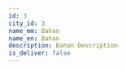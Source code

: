 ```yaml
---
id: 3
city_id: 3
name_mm: Bahan
name_en: Bahan
description: Bahan Description
is_deliver: false
---
```

